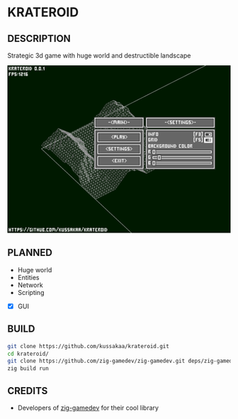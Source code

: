 # KRATEROID

## DESCRIPTION

Strategic 3d game with huge world and destructible landscape

![Главное меню](screenshot.png)

## PLANNED

- Huge world  
- Entities  
- Network 
- Scripting 
- [x] GUI 

## BUILD

```bash
git clone https://github.com/kussakaa/krateroid.git
cd krateroid/
git clone https://github.com/zig-gamedev/zig-gamedev.git deps/zig-gamedev/
zig build run

```

## CREDITS
- Developers of [zig-gamedev](https://github.com/michal-z/zig-gamedev) for their cool library 